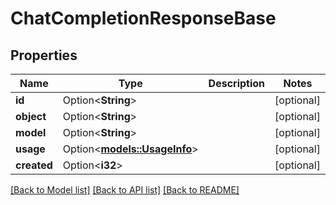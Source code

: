 # ChatCompletionResponseBase

## Properties

Name | Type | Description | Notes
------------ | ------------- | ------------- | -------------
**id** | Option<**String**> |  | [optional]
**object** | Option<**String**> |  | [optional]
**model** | Option<**String**> |  | [optional]
**usage** | Option<[**models::UsageInfo**](UsageInfo.md)> |  | [optional]
**created** | Option<**i32**> |  | [optional]

[[Back to Model list]](../README.md#documentation-for-models) [[Back to API list]](../README.md#documentation-for-api-endpoints) [[Back to README]](../README.md)


